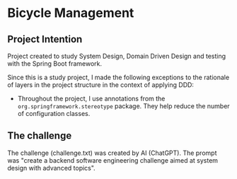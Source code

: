 # Bicycle Management

## Project Intention

Project created to study System Design, Domain Driven Design and testing with the Spring Boot framework.

Since this is a study project, I made the following exceptions to the rationale of layers in the project structure in
the context of applying DDD:

- Throughout the project, I use annotations from the `org.springframework.stereotype` package. They help reduce the
  number of configuration classes.

## The challenge

The challenge (challenge.txt) was created by AI (ChatGPT). The prompt was "create a backend software engineering
challenge aimed at system design with advanced topics".